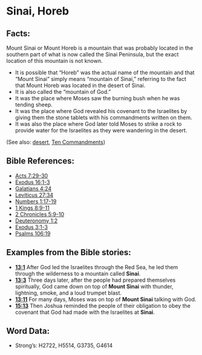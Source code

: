 # Sinai, Horeb

## Facts:

Mount Sinai or Mount Horeb is a mountain that was probably located in the southern part of what is now called the Sinai Peninsula, but the exact location of this mountain is not known.

* It is possible that “Horeb” was the actual name of the mountain and that “Mount Sinai” simply means “mountain of Sinai,” referring to the fact that Mount Horeb was located in the desert of Sinai.
* It is also called the “mountain of God.”
* It was the place where Moses saw the burning bush when he was tending sheep.
* It was the place where God revealed his covenant to the Israelites by giving them the stone tablets with his commandments written on them.
* It was also the place where God later told Moses to strike a rock to provide water for the Israelites as they were wandering in the desert.

(See also: [desert](../other/desert.md), [Ten Commandments](../other/tencommandments.md))

## Bible References:

* [Acts 7:29-30](rc://en/tn/help/act/07/29)
* [Exodus 16:1-3](rc://en/tn/help/exo/16/01)
* [Galatians 4:24](rc://en/tn/help/gal/04/24)
* [Leviticus 27:34](rc://en/tn/help/lev/27/34)
* [Numbers 1:17-19](rc://en/tn/help/num/01/17)
* [1 Kings 8:9-11](rc://en/tn/help/1ki/08/09)
* [2 Chronicles 5:9-10](rc://en/tn/help/2ch/05/09)
* [Deuteronomy 1:2](rc://en/tn/help/deu/01/02)
* [Exodus 3:1-3](rc://en/tn/help/exo/03/01)
* [Psalms 106:19](rc://en/tn/help/psa/106/19)

## Examples from the Bible stories:

* __[13:1](rc://en/tn/help/obs/13/01)__ After God led the Israelites through the Red Sea, he led them through the wilderness to a mountain called __Sinai__.
* __[13:3](rc://en/tn/help/obs/13/03)__ Three days later, after the people had prepared themselves spiritually, God came down on top of __Mount Sinai__ with thunder, lightning, smoke, and a loud trumpet blast.
* __[13:11](rc://en/tn/help/obs/13/11)__ For many days, Moses was on top of __Mount Sinai__ talking with God.
* __[15:13](rc://en/tn/help/obs/15/13)__ Then Joshua reminded the people of their obligation to obey the covenant that God had made with the Israelites at __Sinai__.

## Word Data:

* Strong’s: H2722, H5514, G3735, G4614
